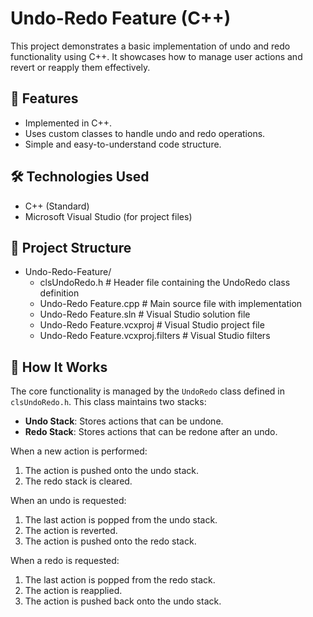 # Undo-Redo Feature (C++)

This project demonstrates a basic implementation of undo and redo functionality using C++. It showcases how to manage user actions and revert or reapply them effectively.

## 🚀 Features

- Implemented in C++.
- Uses custom classes to handle undo and redo operations.
- Simple and easy-to-understand code structure.

## 🛠️ Technologies Used

- C++ (Standard)
- Microsoft Visual Studio (for project files)

## 📂 Project Structure

- Undo-Redo-Feature/
    - clsUndoRedo.h # Header file containing the UndoRedo class definition
    - Undo-Redo Feature.cpp # Main source file with implementation
    - Undo-Redo Feature.sln # Visual Studio solution file
    - Undo-Redo Feature.vcxproj # Visual Studio project file
    - Undo-Redo Feature.vcxproj.filters # Visual Studio filters


## 🧠 How It Works

The core functionality is managed by the `UndoRedo` class defined in `clsUndoRedo.h`. This class maintains two stacks:

- **Undo Stack**: Stores actions that can be undone.
- **Redo Stack**: Stores actions that can be redone after an undo.

When a new action is performed:

1. The action is pushed onto the undo stack.
2. The redo stack is cleared.

When an undo is requested:

1. The last action is popped from the undo stack.
2. The action is reverted.
3. The action is pushed onto the redo stack.

When a redo is requested:

1. The last action is popped from the redo stack.
2. The action is reapplied.
3. The action is pushed back onto the undo stack.

